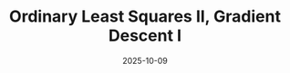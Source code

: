 ---
layout: lecture
number: 13
date: 2025-10-09
published: true
title: Ordinary Least Squares II, Gradient Descent I
presented_by: Josh Grossman
slido:
recording: 
files:
  slides: 
  pdf_slides:
  code:
  code_html:
  notebook:
  notes:
  additional_files:
    - name:
      link:
      target: #or leave empty
---